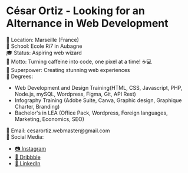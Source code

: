 <body>

  <h1>César Ortiz - Looking for an Alternance in Web Development</h1>

  <p>
    📍 Location: Marseille (France)<br>
        🏫 School: Ecole Ri7 in Aubagne<br>
    🎓 Status: Aspiring web wizard<br>
    🚀 Motto: Turning caffeine into code, one pixel at a time! ☕💻<br>
    💫 Superpower: Creating stunning web experiences<br>
    📖 Degrees:
    <ul>
      <li>Web Development and Design Training(HTML, CSS, Javascript, PHP, Node.js, mySQL, Wordpress, Figma, Git, API Rest)
</li>
      <li>Infography Training (Adobe Suite, Canva, Graphic design, Graphique Charter, Branding)</li>
      <li>Bachelor's in LEA (Office Pack, Wordpress, Foreign languages, Marketing, Economics, SEO)</li>
    </ul>
  </p>

  <footer>
    <p>
      📧 Email: cesarortiz.webmaster@gmail.com<br>
      💬 Social Media:
          <ul>
      <li><a href="https://www.instagram.com/cezdev">📷 Instagram</a></li>
     <li> <a href="https://www.dribbble.com/cesarsoyo">🏀 Dribbble</a></li>
      <li><a href="https://www.linkedin.com/in/c%C3%A9sar-ortiz-ibarra-275b811a7/">💼 LinkedIn</a></li>
          </ul>
  </p>
  </footer>

</body>
